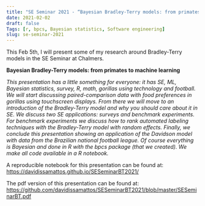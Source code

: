 ```yaml
---
title: "SE Seminar 2021 - “Bayesian Bradley-Terry models: from primates to machine learning”"
date: 2021-02-02
draft: false
Tags: [r, bpcs, Bayesian statistics, Software engineering]
slug: se-seminar-2021
---
```


This Feb 5th, I will present some of my research around Bradley-Terry models in the SE Seminar at Chalmers.

**Bayesian Bradley-Terry models: from primates to machine learning**

*This presentation has a little something for everyone: it has SE, ML, Bayesian statistics, survey, R, math, gorillas using technology and football. We will start discussing paired-comparison data with food preferences in gorillas using touchscreen displays. From there we will move to an introduction of the Bradley-Terry model and why you should care about it in SE. We discuss two SE applications: surveys and benchmark experiments. For benchmark experiments we discuss how to rank automated labeling techniques with the Bradley-Terry model with random effects. Finally, we conclude this presentation showing an application of the Davidson model with data from the Brazilian national football league. Of course everything is Bayesian and done in R with the bpcs package (that we created). We make all code available in a R notebook.*

A reproducible notebook for this presentation can be found at: https://davidissamattos.github.io/SESeminarBT2021/

The pdf version of this presentation can be found at:
https://github.com/davidissamattos/SESeminarBT2021/blob/master/SESeminarBT.pdf
